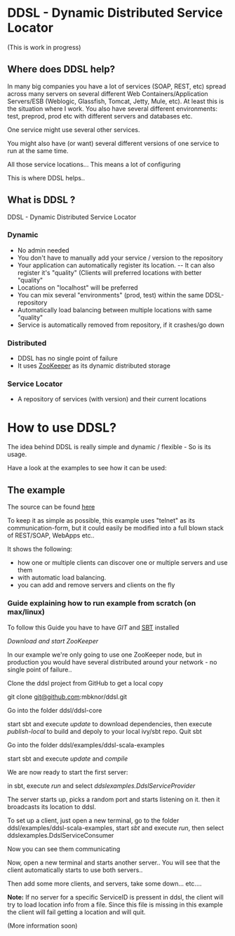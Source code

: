 DDSL - Dynamic Distributed Service Locator
===================

(This is work in progress)


Where does DDSL help?
-------------------------

In many big companies you have a lot of services (SOAP, REST, etc) spread across many servers on 
several different Web Containers/Application Servers/ESB (Weblogic, Glassfish, Tomcat, Jetty, Mule, etc).
At least this is the situation where I work. You also have several different environments:
test, preprod, prod etc with different servers and databases etc.

One service might use several other services.

You might also have (or want) several different versions of one service to run at the same time.

All those service locations... This means a lot of configuring

This is where DDSL helps..


What is DDSL ?
------------------

DDSL - Dynamic Distributed Service Locator


### Dynamic ###

- No admin needed
- You don't have to manually add your service / version to the repository
- Your application can automatically register its location.
-- It can also register it's "quality" (Clients will preferred locations with better "quality"
- Locations on "localhost" will be preferred
- You can mix several "environments" (prod, test) within the same DDSL-repository
- Automatically load balancing between multiple locations with same "quality"
- Service is automatically removed from repository, if it crashes/go down

### Distributed ###

- DDSL has no single point of failure
- It uses [ZooKeeper](https://hadoop.apache.org/zookeeper/) as its dynamic distributed storage

### Service Locator ###

- A repository of services (with version) and their current locations

How to use DDSL?
====================

The idea behind DDSL is really simple and dynamic / flexible - So is its usage.

Have a look at the examples to see how it can be used:

The example
--------------------
The source can be found [here](https://github.com/mbknor/ddsl/tree/master/examples/ddsl-scala-examples/src/main/scala/ddslexamples)

To keep it as simple as possible, this example uses "telnet" as its communication-form, but it could easily be modified
into a full blown stack of REST/SOAP, WebApps etc..

It shows the following:

- how one or multiple clients can discover one or multiple servers and use them
- with automatic load balancing.
- you can add and remove servers and clients on the fly

### Guide explaining how to run example from scratch (on max/linux) ###

To follow this Guide you have to have *GIT* and [SBT](https://code.google.com/p/simple-build-tool/) installed

*Download and start ZooKeeper*

In our example we're only going to use one ZooKeeper node, but in production you would have several distributed around your network - no single point of failure..

Clone the ddsl project from GitHub to get a local copy

  git clone git@github.com:mbknor/ddsl.git

Go into the folder ddsl/ddsl-core

start sbt and execute *update* to download dependencies, then execute *publish-local* to build and depoly to your local ivy/sbt repo. Quit sbt

Go into the folder ddsl/examples/ddsl-scala-examples

start sbt and execute *update* and *compile*

We are now ready to start the first server:

in sbt, execute *run* and select *ddslexamples.DdslServiceProvider*

The server starts up, picks a random port and starts listening on it. then it broadcasts its location to ddsl.

To set up a client, just open a new terminal, go to the folder ddsl/examples/ddsl-scala-examples, start *sbt* and execute *run*, then select ddslexamples.DdslServiceConsumer

Now you can see them communicating

Now, open a new terminal and starts another server.. You will see that the client automatically starts to use both servers..

Then add some more clients, and servers, take some down... etc....

**Note:** If no server for a specific ServiceID is pressent in ddsl, the client will try to load location info from a file. Since this file is missing in this example the client will fail getting a location and will quit.


(More information soon)
